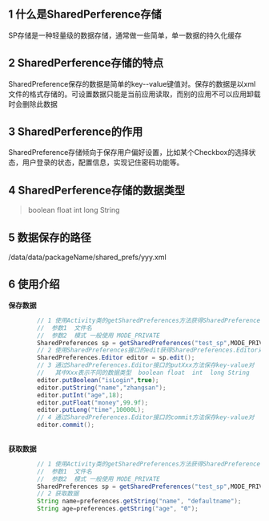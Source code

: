## 1 什么是SharedPerference存储

SP存储是一种轻量级的数据存储，通常做一些简单，单一数据的持久化缓存



## 2 SharedPerference存储的特点

SharedPreference保存的数据是简单的key--value键值对。保存的数据是以xml文件的格式存储的。可设置数据只能是当前应用读取，而别的应用不可以应用卸载时会删除此数据

## 3 SharedPerference的作用

SharedPreference存储倾向于保存用户偏好设置，比如某个Checkbox的选择状态，用户登录的状态，配置信息，实现记住密码功能等。

## 4 SharedPerference存储的数据类型

> boolean    float     int     long     String 

## 5 数据保存的路径

/data/data/packageName/shared_prefs/yyy.xml

## 6 使用介绍

**保存数据**

~~~java
        // 1 使用Activity类的getSharedPreferences方法获得SharedPreferences对象
        //  参数1  文件名
        //  参数2  模式 一般使用 MODE_PRIVATE
        SharedPreferences sp = getSharedPreferences("test_sp",MODE_PRIVATE);
        // 2 使用SharedPreferences接口的edit获得SharedPreferences.Editor对象。
        SharedPreferences.Editor editor = sp.edit();
        // 3 通过SharedPreferences.Editor接口的putXxx方法保存key-value对
		//   其中Xxx表示不同的数据类型  boolean float  int  long String
        editor.putBoolean("isLogin",true);
        editor.putString("name","zhangsan");
        editor.putInt("age",18);
        editor.putFloat("money",99.9f);
        editor.putLong("time",10000L);
		// 4 通过SharedPreferences.Editor接口的commit方法保存key-value对
        editor.commit();
         

~~~

**获取数据**

~~~java
        // 1 使用Activity类的getSharedPreferences方法获得SharedPreferences对象
        //  参数1  文件名
        //  参数2  模式 一般使用 MODE_PRIVATE
        SharedPreferences sp = getSharedPreferences("test_sp",MODE_PRIVATE);
		// 2 获取数据
		String name=preferences.getString("name", "defaultname");
		String age=preferences.getString("age", "0");

~~~



